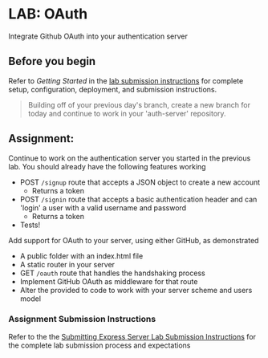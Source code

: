 # LAB: OAuth

Integrate Github OAuth into your authentication server

## Before you begin

Refer to *Getting Started*  in the [lab submission instructions](../../../reference/submission-instructions/labs/README.md) for complete setup, configuration, deployment, and submission instructions.

> Building off of your previous day's branch, create a new branch for today and continue to work in your 'auth-server' repository.

## Assignment:

Continue to work on the authentication server you started in the previous lab. You should already have the following features working

- POST `/signup` route that accepts a JSON object to create a new account
  - Returns a token
- POST `/signin` route that accepts a basic authentication header and can 'login' a user with a valid username and password
  - Returns a token
- Tests!

Add support for OAuth to your server, using either GitHub, as demonstrated

- A public folder with an index.html file
- A static router in your server
- GET `/oauth` route that handles the handshaking process
- Implement GitHub OAuth as middleware for that route
- Alter the provided to code to work with your server scheme and users model

### Assignment Submission Instructions

Refer to the the [Submitting Express Server Lab Submission Instructions](../../../reference/submission-instructions/labs/express-servers.md) for the complete lab submission process and expectations
